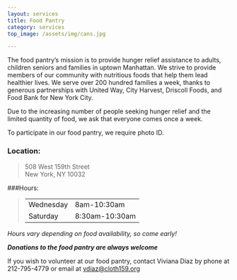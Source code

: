 ```yaml
---
layout: services
title: Food Pantry
category: services
top_image: /assets/img/cans.jpg

---
```


The food pantry’s mission is to provide hunger relief assistance to adults, children seniors and families in uptown Manhattan. We strive to provide members of our community with nutritious foods that help them lead healthier lives. We serve over 200 hundred families a week, thanks to generous partnerships with United Way, City Harvest, Driscoll Foods, and Food Bank for New York City.

Due to the increasing number of people seeking hunger relief and the limited quantity of food, we ask that everyone comes once a week.

To participate in our food pantry, we require photo ID. 
 
### Location:
> 508 West 159th Street   
> New York, NY 10032
 
###Hours:

>|        |           |
>|:----------|:---------------|
>| Wednesday | 8am-10:30am    |
>| Saturday  | 8:30am-10:30am |

*Hours vary depending on food availability, so come early!*

*__Donations to the food pantry are always welcome__*
 
If you wish to volunteer at our food pantry, contact Viviana Diaz by phone at 
212-795-4779 or email at [vdiaz@cloth159.org](mailto:vdiaz@cloth159.org)
